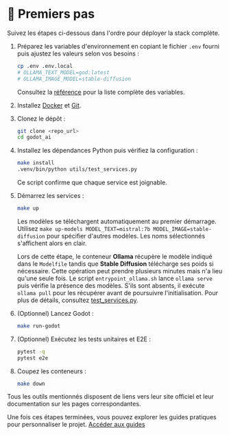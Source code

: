 # 🚀 Premiers pas

Suivez les étapes ci-dessous dans l'ordre pour déployer la stack complète.

1. Préparez les variables d'environnement en copiant le fichier `.env` fourni puis ajustez les valeurs selon vos besoins :
   ```bash
   cp .env .env.local
   # OLLAMA_TEXT_MODEL=god:latest
   # OLLAMA_IMAGE_MODEL=stable-diffusion
   ```
   Consultez la [référence](../reference/configuration.md) pour la liste complète des variables.

2. Installez [Docker](https://docs.docker.com/get-docker/) et [Git](https://git-scm.com/).
3. Clonez le dépôt :
   ```bash
   git clone <repo_url>
   cd godot_ai
   ```
4. Installez les dépendances Python puis vérifiez la configuration :
   ```bash
   make install
   .venv/bin/python utils/test_services.py
   ```
   Ce script confirme que chaque service est joignable.
5. Démarrez les services :
   ```bash
   make up
   ```
   Les modèles se téléchargent automatiquement au premier démarrage. Utilisez
   `make up-models MODEL_TEXT=mistral:7b MODEL_IMAGE=stable-diffusion` pour
   spécifier d'autres modèles. Les noms sélectionnés s'affichent alors en clair.

   Lors de cette étape, le conteneur **Ollama** récupère le modèle indiqué dans
   le `Modelfile` tandis que **Stable Diffusion** télécharge ses poids si
   nécessaire. Cette opération peut prendre plusieurs minutes mais n'a lieu
   qu'une seule fois.
   Le script `entrypoint_ollama.sh` lance `ollama serve` puis vérifie la
   présence des modèles. S'ils sont absents, il exécute `ollama pull` pour les
   récupérer avant de poursuivre l'initialisation.
   Pour plus de détails, consultez [test_services.py](../reference/test-services.md).
6. (Optionnel) Lancez Godot :
   ```bash
   make run-godot
   ```
7. (Optionnel) Exécutez les tests unitaires et E2E :
   ```bash
   pytest -q
   pytest e2e
   ```
8. Coupez les conteneurs :
   ```bash
   make down
   ```

Tous les outils mentionnés disposent de liens vers leur site officiel et leur documentation sur les pages correspondantes.

Une fois ces étapes terminées, vous pouvez explorer les guides pratiques pour personnaliser le projet.
[Accéder aux guides](../guides/index.md)
